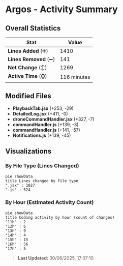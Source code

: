 # Argos - Activity Summary 

## Overall Statistics

| Stat                   | Value                                                             |
| ---------------------- | ----------------------------------------------------------------- |
| **Lines Added** (➕)   | 1410                                          |
| **Lines Removed** (➖) | 141                                        |
| **Net Change** (↕)    | 1269                |
| **Active Time** (⌚)   | 116 minutes |


## Modified Files
- **PlaybackTab.jsx** (+253, -29)
- **DetailedLog.jsx** (+411, -0)
- **droneCommandHandler.jsx** (+327, -7)
- **commandHandler.js** (+139, -3)
- **commandHandler.js** (+141, -57)
- **Notifications.js** (+139, -45)

## Visualizations

### By File Type (Lines Changed)

```mermaid
pie showData
title Lines changed by file type
".jsx" : 1027
".js" : 524
```

### By Hour (Estimated Activity Count)

```mermaid
pie showData
title Coding activity by hour (count of changes)
"11h" : 2
"12h" : 6
"13h" : 9
"14h" : 4
"15h" : 15
"16h" : 56
"17h" : 5
```


> **Last Updated:** 30/06/2025, 17:07:10